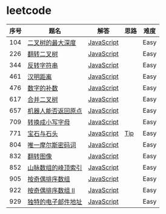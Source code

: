 # leetcode

| 序号 | 题名 | 解答 | 思路 | 难度 |
|----|------|-----|------|------|
| 104 | [二叉树的最大深度](https://leetcode-cn.com/problems/maximum-depth-of-binary-tree/description/) | [JavaScript](https://github.com/cobish/leetcode/blob/master/src/104.maximum-depth-of-binary-tree.js) |  | Easy |
| 226 | [翻转二叉树](https://leetcode-cn.com/problems/invert-binary-tree/description/) | [JavaScript](https://github.com/cobish/leetcode/blob/master/src/226.invert-binary-tree.js) | | Easy |
| 344 | [反转字符串](https://leetcode-cn.com/problems/reverse-string/description/) | [JavaScript](https://github.com/cobish/leetcode/blob/master/src/344.reverse-string.js) | | Easy |
|461|[汉明距离](https://leetcode-cn.com/problems/hamming-distance/description/)|[JavaScript](https://github.com/cobish/leetcode/blob/master/src/461.hamming-distance.js)||Easy|
|476|[数字的补数](https://leetcode-cn.com/problems/number-complement/description/)|[JavaScript](https://github.com/cobish/leetcode/blob/master/src/476.number-complement.js)||Easy|
|617|[合并二叉树](https://leetcode-cn.com/problems/merge-two-binary-trees/description/)|[JavaScript](https://github.com/cobish/leetcode/blob/master/src/617.merge-two-binary-trees.js)||Easy|
|657|[机器人能否返回原点](https://leetcode-cn.com/problems/robot-return-to-origin/description/)|[JavaScript](https://github.com/cobish/leetcode/blob/master/src/657.robot-return-to-origin.js)||Easy|
|709|[转换成小写字母](https://leetcode-cn.com/problems/to-lower-case/description/)|[JavaScript](https://github.com/cobish/leetcode/blob/master/src/709.to-lower-case.js)||Easy|
|771|[宝石与石头](https://leetcode-cn.com/problems/jewels-and-stones/description/)|[JavaScript](https://github.com/cobish/leetcode/blob/master/src/771.jewels-and-stones.js)|[Tip](https://github.com/cobish/leetcode/issues/1)|Easy|
|804|[唯一摩尔斯密码词](https://leetcode-cn.com/problems/unique-morse-code-words/description/)|[JavaScript](https://github.com/cobish/leetcode/blob/master/src/804.unique-morse-code-words.js)||Easy|
|832|[翻转图像](https://leetcode-cn.com/problems/flipping-an-image/description/)|[JavaScript](https://github.com/cobish/leetcode/blob/master/src/832.flipping-an-image.js)||Easy|
|852|[山脉数组的峰顶索引](https://leetcode-cn.com/problems/peak-index-in-a-mountain-array/description/)|[JavaScript](https://github.com/cobish/leetcode/blob/master/src/852.peak-index-in-a-mountain-array.js)||Easy|
|905|[按奇偶排序数组](https://leetcode-cn.com/problems/sort-array-by-parity/description/)|[JavaScript](https://github.com/cobish/leetcode/blob/master/src/905.sort-array-by-parity.js)||Easy|
|922|[按奇偶排序数组 II](https://leetcode-cn.com/problems/sort-array-by-parity-ii/description/)|[JavaScript](https://github.com/cobish/leetcode/blob/master/src/922.sort-array-by-parity-ii.js)||Easy|
|929|[独特的电子邮件地址](https://leetcode-cn.com/problems/unique-email-addresses/description/)|[JavaScript](https://github.com/cobish/leetcode/blob/master/src/929.unique-email-addresses.js)||Easy|

